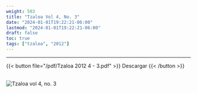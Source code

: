 ```yaml
---
weight: 503
title: "Tzaloa Vol 4, No. 3"
date: "2024-01-01T19:22:21-06:00"
lastmod: "2024-01-01T19:22:21-06:00"
draft: false
toc: true
tags: ["tzaloa", "2012"]
---
```

- - - - - - - - -
{{< button file="/pdf/Tzaloa 2012 4 - 3.pdf" >}}   Descargar {{< /button >}} 
######
![Tzaloa vol 4, no. 3](/images/portada/4-3.jpeg)